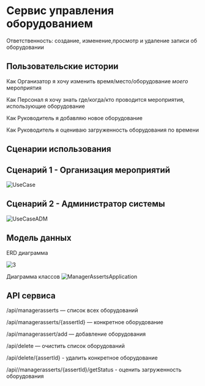 # Сервис управления оборудованием

Ответственность: создание, изменение,просмотр и удаление записи об оборудовании

## Пользовательские истории

Как Организатор я хочу изменить время/место/оборудование _моего_ мероприятия

Как Персонал я хочу знать где/когда/кто проводится мероприятия, использующие оборудование

Как Руководитель я добавляю новое оборудование
 
Как Руководитель я оцениваю загруженность оборудования по времени 

## Сценарии использования
## Сценарий 1 - Организация мероприятий
![UseCase](https://user-images.githubusercontent.com/73663755/164009889-4fb39444-840d-48b6-b63e-ba13ed520b63.jpg)


## Сценарий 2 - Администратор системы
![UseCaseADM](https://user-images.githubusercontent.com/73663755/164009964-940c2f0d-f22c-4c6b-85bc-7235a4043adf.jpg)

## Модель данных
ERD диаграмма

![3](https://user-images.githubusercontent.com/73663755/164001755-c1a87489-caab-4cb4-be52-734c819d6dd9.jpg)

Диаграмма классов
![ManagerAssertsApplication](https://user-images.githubusercontent.com/73663755/164009415-8bdb0e8a-096b-4cba-9e09-8f391ab490b0.png)


## API сервиса
/api/managerasserts — список всех оборудований

/api/managerasserts/{assertId} — конкретное оборудование

/api/managerassert/add — добавление оборудования

/api/delete — очистить список оборудований

/api/delete/{assertId} - удалить конкретное оборудование

/api//managerasserts/{assertId}/getStatus - оценить загруженность оборудования

